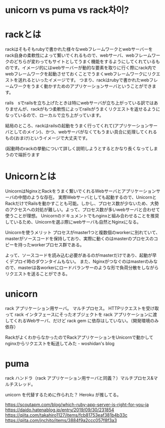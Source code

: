 # unicorn vs puma vs rack차이?

# rackとは

rackはそもそもrubyで書かれた様々なwebフレームワークとwebサーバーをrack自身の柔軟性によって繋いでくれるもので、webサーバ、webフレームワークのどちらが変わってもサイトとしてうまく機能をするようにしてくれているものです。イメージ的にはwebサーバーが動的な要素を取りに行く際にrack内でwebフレームワークを起動させておくことでうまくwebフレームワークにリクエストを送れるといったイメージです。
つまり、rackはrubyで書かれたwebフレームワークをうまく動かすためのアプリケーションサーバということができます。

rails　sでrailsを立ち上げたときは特にwebサーバが立ち上がっている訳ではありませんが、rackがもつ柔軟性によってrailsがうまくリクエストを返せるようになっているので、ローカルで立ち上がっています。

結局のところ、rackはrailsの起動をうまく行ってくれて(アプリケーションサーバとしてのメイン)、かつ、webサーバがなくてもうまい具合に処理してくれるもの(おまけ)というイメージで大丈夫です。

(起動時のrackの挙動について詳しく説明しようとするとかなり長くなってしまうので端折ります

# Unicornとは

UnicornはNginxとRackをうまく繋いでくれるWebサーバとアプリケーションサーバの中間のような存在。
実際Webサーバとしても起動するので、UnicornとRackだけでRailsを動かすことも可能。しかし、プロセス数が少ないため、大勢のアクセスへの対処が難しい。よって、プロセス数が多いwebサーバと合わせて使うことが理想。
Unicornのドキュメントでもnginxと組み合わせることを推奨しているため、Unicornを選ぶ際にwebサーバも自然とNginxになる。

Unicornを使うメリット
プロセスがmaster1つと複数個のworkerに別れていて、masterがソースコードを保持しており、実際に動くのはmasterのプロセスのコピーを持ったworkerプロセス群である。

よって、ソースコードを読み込む必要があるのがmasterだけであり、起動が早くデプロイ時のダウンタイムもない。
また、Nginxがつなぐのはmasterのみなので、masterは各workerにロードバランサーのような形で負荷分散をしながらリクエストを送ることができる。


# unicorn

rack アプリケーション用サーバ。 マルチプロセス。 HTTPリクエストを受け取って rack インタフェースにそったオブジェクトを rack アプリケーションに渡してくれるWebサーバ、だけど rack gem に依存はしていない。（開発環境のみ依存）

RackがよくわからなかったのでRackアプリケーションをUnicornで動かしてnginxからリクエストを転送してみた - woshidan's blog

# puma

rack ハンドラ（rack アプリケーション用サーバと同義？）マルチプロセス&マルチスレッド。

unicorn を代替するために作られた？ Heroku が推してる。

https://scoutapm.com/blog/which-ruby-app-server-is-right-for-you-ja
https://daido.hatenablog.jp/entry/2019/09/30/231854
https://qiita.com/takahiro1127/items/fcb81753eaf381b4b33c
https://qiita.com/jnchito/items/3884f9a2ccc057f8f3a3
